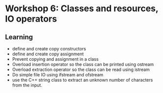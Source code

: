 # Workshop 6: Classes and resources, IO operators
## Learning
* define and create copy constructors
* define and create copy assignment
* Prevent copying and assignment in a class
* Overload insertion operator so the class can be printed using ostream
* Overload extraction operator so the class can be read using istream
* Do simple file IO using ifstream and ofstream
* use the C++ string class to extract an unknown number of characters from the input.
